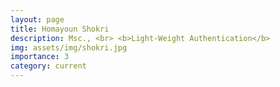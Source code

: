 ```yaml
---
layout: page
title: Homayoun Shokri
description: Msc., <br> <b>Light-Weight Authentication</b>
img: assets/img/shokri.jpg
importance: 3
category: current
---
```

